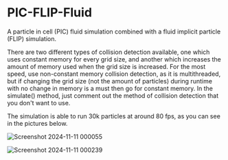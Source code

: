 # PIC-FLIP-Fluid
A particle in cell (PIC) fluid simulation combined with a fluid implicit particle (FLIP) simulation. 

There are two different types of collision detection available, one which uses constant memory for every grid size, and another which increases the amount of memory used when the grid size is increased. For the most speed, use non-constant memory collision detection, as it is multithreaded, but if changing the grid size (not the amount of particles) during runtime with no change in memory is a must then go for constant memory.
In the simulate() method, just comment out the method of collision detection that you don't want to use.

The simulation is able to run 30k particles at around 80 fps, as you can see in the pictures below.

![Screenshot 2024-11-11 000055](https://github.com/user-attachments/assets/b5d76477-b647-44a8-98c6-88b33f32bd13)

![Screenshot 2024-11-11 000239](https://github.com/user-attachments/assets/7cdf9d67-af4b-419b-a21e-06990b2f07d0)
